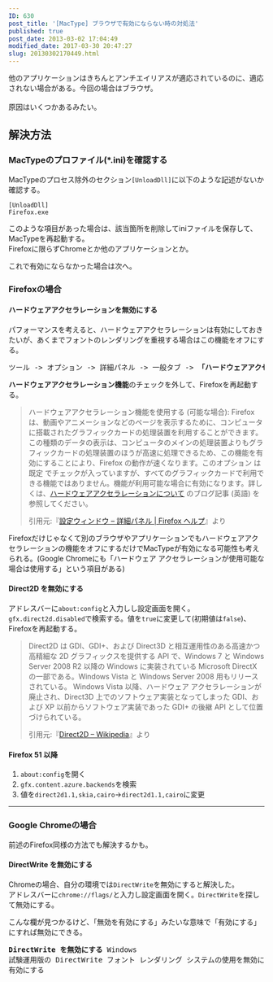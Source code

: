 ```yaml
---
ID: 630
post_title: '[MacType] ブラウザで有効にならない時の対処法'
published: true
post_date: 2013-03-02 17:04:49
modified_date: 2017-03-30 20:47:27
slug: 20130302170449.html
---
```

<p>他のアプリケーションはきちんとアンチエイリアスが適応されているのに、適応されない場合がある。今回の場合はブラウザ。<br />
<!--more--><br />
原因はいくつかあるみたい。</p>
<h2>解決方法</h2>
<h3>MacTypeのプロファイル(*.ini)を確認する</h3>
<p>MacTypeのプロセス除外のセクション<code>[UnloadDll]</code>に以下のような記述がないか確認する。</p>
<pre><code>[UnloadDll]
Firefox.exe
</code></pre>
<p>このような項目があった場合は、該当箇所を削除してiniファイルを保存して、MacTypeを再起動する。<br />
Firefoxに限らずChromeとか他のアプリケーションとか。</p>
<p>これで有効にならなかった場合は次へ。</p>
<h3>Firefoxの場合</h3>
<h4>ハードウェアアクセラレーションを無効にする</h4>
<p>パフォーマンスを考えると、ハードウェアアクセラレーションは有効にしておきたいが、あくまでフォントのレンダリングを重視する場合はこの機能をオフにする。</p>
<pre>ツール -> オプション -> 詳細パネル -> 一般タブ -> <strong>「ハードウェアアクセラレーション機能を使用する (可能な場合)」</strong></pre>
<p><strong>ハードウェアアクセラレーション機能</strong>のチェックを外して、Firefoxを再起動する。</p>
<blockquote><p>ハードウェアアクセラレーション機能を使用する (可能な場合): Firefox は、動画やアニメーションなどのページを表示するために、コンピュータに搭載されたグラフィックカードの処理装置を利用することができます。この種類のデータの表示は、コンピュータのメインの処理装置よりもグラフィックカードの処理装置のほうが高速に処理できるため、この機能を有効にすることにより、Firefox の動作が速くなります。このオプション は既定 でチェックが入っていますが、すべてのグラフィックカードで利用できる機能ではありません。機能が利用可能な場合に有効になります。詳しくは、<a href="http://goo.gl/eYM1r">ハードウェアアクセラレーションについて</a> のブログ記事 (英語) を参照してください。</p>
<footer>引用元:『<a href="http://goo.gl/3sLBv" target="_blank">設定ウィンドウ &#8211; 詳細パネル | Firefox ヘルプ</a>』より</footer>
</blockquote>
<p>Firefoxだけじゃなくて別のブラウザやアプリケーションでもハードウェアアクセラレーションの機能をオフにするだけでMacTypeが有効になる可能性も考えられる。(Google Chromeにも「ハードウェア アクセラレーションが使用可能な場合は使用する」という項目がある)</p>
<h4>Direct2D を無効にする</h4>
<p>アドレスバーに<code>about:config</code>と入力しし設定画面を開く。<code>gfx.direct2d.disabled</code>で検索する。値を<code>true</code>に変更して(初期値は<code>false</code>)、Firefoxを再起動する。</p>
<blockquote><p>Direct2D は GDI、GDI+、および Direct3D と相互運用性のある高速かつ高精細な 2D グラフィックスを提供する API で、Windows 7 と Windows Server 2008 R2 以降の Windows に実装されている Microsoft DirectX の一部である。Windows Vista と Windows Server 2008 用もリリースされている。 Windows Vista 以降、ハードウェア アクセラレーションが廃止され、Direct3D 上でのソフトウェア実装となってしまった GDI、および XP 以前からソフトウェア実装であった GDI+ の後継 API として位置づけられている。</p>
<footer>引用元:『<a href="http://ja.wikipedia.org/wiki/Direct2D" target="_blank">Direct2D &#8211; Wikipedia</a>』より</footer>
</blockquote>
<h4>Firefox 51 以降</h4>
<ol>
<li><code>about:config</code>を開く</li>
<li><code>gfx.content.azure.backends</code>を検索</li>
<li>値を<code>direct2d1.1,skia,cairo</code>→<code>direct2d1.1,cairo</code>に変更</li>
</ol>
<hr />
<h3>Google Chromeの場合</h3>
<p>前述のFirefox同様の方法でも解決するかも。</p>
<h4>DirectWrite を無効にする</h4>
<p>Chromeの場合、自分の環境では<code>DirectWrite</code>を無効にすると解決した。<br />
アドレスバーに<code>chrome://flags/</code>と入力し設定画面を開く。<code>DirectWrite</code>を探して無効にする。</p>
<p>こんな欄が見つかるけど、「無効を有効にする」みたいな意味で「有効にする」にすれば無効にできる。</p>
<pre><b>DirectWrite を無効にする</b> Windows
試験運用版の DirectWrite フォント レンダリング システムの使用を無効にします。 #disable-direct-write
有効にする</pre>